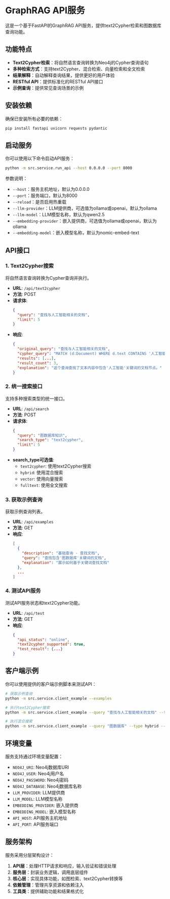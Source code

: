 # GraphRAG API服务

这是一个基于FastAPI的GraphRAG API服务，提供text2Cypher检索和图数据库查询功能。

## 功能特点

- **Text2Cypher检索**：将自然语言查询转换为Neo4j的Cypher查询语句
- **多种检索方式**：支持text2Cypher、混合检索、向量检索和全文检索
- **结果解释**：自动解释查询结果，提供更好的用户体验
- **RESTful API**：提供标准化的RESTful API接口
- **示例查询**：提供常见查询场景的示例

## 安装依赖

确保已安装所有必要的依赖：

```bash
pip install fastapi uvicorn requests pydantic
```

## 启动服务

你可以使用以下命令启动API服务：

```bash
python -m src.service.run_api --host 0.0.0.0 --port 8000
```

参数说明：
- `--host`：服务主机地址，默认为0.0.0.0
- `--port`：服务端口，默认为8000
- `--reload`：是否启用热重载
- `--llm-provider`：LLM提供商，可选值为ollama或openai，默认为ollama
- `--llm-model`：LLM模型名称，默认为qwen2.5
- `--embedding-provider`：嵌入提供商，可选值为ollama或openai，默认为ollama
- `--embedding-model`：嵌入模型名称，默认为nomic-embed-text

## API接口

### 1. Text2Cypher搜索

将自然语言查询转换为Cypher查询并执行。

- **URL**: `/api/text2cypher`
- **方法**: POST
- **请求体**:
  ```json
  {
    "query": "查找与人工智能相关的文档",
    "limit": 5
  }
  ```
- **响应**:
  ```json
  {
    "original_query": "查找与人工智能相关的文档",
    "cypher_query": "MATCH (d:Document) WHERE d.text CONTAINS '人工智能' RETURN d LIMIT 5",
    "results": [...],
    "result_count": 3,
    "explanation": "这个查询查找了文本内容中包含'人工智能'关键词的文档节点。"
  }
  ```

### 2. 统一搜索接口

支持多种搜索类型的统一接口。

- **URL**: `/api/search`
- **方法**: POST
- **请求体**:
  ```json
  {
    "query": "图数据库知识",
    "search_type": "text2cypher",
    "limit": 5
  }
  ```
- **search_type可选值**:
  - `text2cypher`: 使用text2Cypher搜索
  - `hybrid`: 使用混合搜索
  - `vector`: 使用向量搜索
  - `fulltext`: 使用全文搜索

### 3. 获取示例查询

获取示例查询列表。

- **URL**: `/api/examples`
- **方法**: GET
- **响应**:
  ```json
  [
    {
      "description": "基础查询 - 查找文档",
      "query": "查找包含'图数据库'关键词的文档",
      "explanation": "展示如何基于关键词查找文档"
    },
    ...
  ]
  ```

### 4. 测试API服务

测试API服务状态和text2Cypher功能。

- **URL**: `/api/test`
- **方法**: GET
- **响应**:
  ```json
  {
    "api_status": "online",
    "text2cypher_supported": true,
    "test_result": {...}
  }
  ```

## 客户端示例

你可以使用提供的客户端示例脚本来测试API：

```bash
# 获取示例查询
python -m src.service.client_example --examples

# 执行text2Cypher搜索
python -m src.service.client_example --query "查找与人工智能相关的文档" --type text2cypher

# 执行混合搜索
python -m src.service.client_example --query "图数据库" --type hybrid --limit 10
```

## 环境变量

服务支持通过环境变量配置：

- `NEO4J_URI`: Neo4j数据库URI
- `NEO4J_USER`: Neo4j用户名
- `NEO4J_PASSWORD`: Neo4j密码
- `NEO4J_DATABASE`: Neo4j数据库名称
- `LLM_PROVIDER`: LLM提供商
- `LLM_MODEL`: LLM模型名称
- `EMBEDDING_PROVIDER`: 嵌入提供商
- `EMBEDDING_MODEL`: 嵌入模型名称
- `API_HOST`: API服务主机地址
- `API_PORT`: API服务端口

## 服务架构

服务采用分层架构设计：

1. **API层**：处理HTTP请求和响应，输入验证和错误处理
2. **服务层**：封装业务逻辑，调用底层组件
3. **核心层**：实现具体功能，如图检索、text2Cypher转换等
4. **依赖管理**：管理共享资源和依赖注入
5. **工具类**：提供辅助功能和结果格式化
